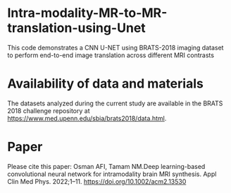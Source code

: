 # Intra-modality-MR-to-MR-translation-using-Unet
This code demonstrates a CNN U-NET using BRATS-2018 imaging dataset to perform end-to-end image translation across different MRI contrasts


# Availability of data and materials
The datasets analyzed during the current study are available in the BRATS 2018 challenge repository at https://www.med.upenn.edu/sbia/brats2018/data.html. 

# Paper 
Please cite this paper:
Osman AFI, Tamam NM.Deep learning-based convolutional neural network for intramodality brain MRI synthesis. Appl Clin Med Phys. 2022;1–11. https://doi.org/10.1002/acm2.13530
